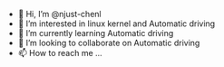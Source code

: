 - 👋 Hi, I’m @njust-chenl
- 👀 I’m interested in linux kernel and Automatic driving
- 🌱 I’m currently learning Automatic driving
- 💞️ I’m looking to collaborate on Automatic driving
- 📫 How to reach me ...

<!---
njust-chenl/njust-chenl is a ✨ special ✨ repository because its `README.md` (this file) appears on your GitHub profile.
You can click the Preview link to take a look at your changes.
--->
